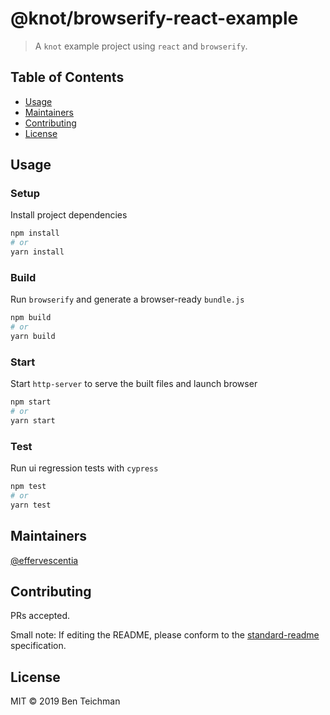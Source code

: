 # @knot/browserify-react-example

> A `knot` example project using `react` and `browserify`.

## Table of Contents

- [Usage](#usage)
- [Maintainers](#maintainers)
- [Contributing](#contributing)
- [License](#license)

## Usage

### Setup

Install project dependencies

```sh
npm install
# or
yarn install
```

### Build

Run `browserify` and generate a browser-ready `bundle.js`

```sh
npm build
# or
yarn build
```

### Start

Start `http-server` to serve the built files and launch browser

```sh
npm start
# or
yarn start
```

### Test

Run ui regression tests with `cypress`

```sh
npm test
# or
yarn test
```

## Maintainers

[@effervescentia](https://github.com/effervescentia)

## Contributing

PRs accepted.

Small note: If editing the README, please conform to the [standard-readme](https://github.com/RichardLitt/standard-readme) specification.

## License

MIT © 2019 Ben Teichman
